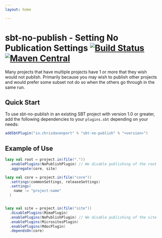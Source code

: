```yaml
---
layout: home

---
```


# sbt-no-publish - Setting No Publication Settings [![Build Status](https://travis-ci.com/ChristopherDavenport/sbt-no-publish.svg?branch=master)](https://travis-ci.com/ChristopherDavenport/sbt-no-publish) [![Maven Central](https://maven-badges.herokuapp.com/maven-central/io.chrisdavenport/sbt-no-publish_2.12/badge.svg)](https://maven-badges.herokuapp.com/maven-central/io.chrisdavenport/sbt-no-publish_2.12)

Many projects that have multiple projects have 1 or more that they wish would not publish.
Primarily because you may wish to publish other projects and would prefer some subset not
do so when the others go through in the same run.

## Quick Start

To use sbt-no-publish in an existing SBT project with version 1.0 or greater, add the following dependencies to your
`plugins.sbt` depending on your needs:

```sbt
addSbtPlugin("io.chrisdavenport" % "sbt-no-publish" % "<version>")
```

## Example of Use

```sbt
lazy val root = project.in(file("."))
  .enablePlugins(NoPublishPlugin) // We disable publishing of the root project
  .aggregate(core, site)

lazy val core = project.in(file("core"))
  .settings(commonSettings, releaseSettings)
  .settings(
    name := "project-name"
  )


lazy val site = project.in(file("site"))
  .disablePlugins(MimaPlugin)
  .enablePlugins(NoPublishPlugin) // We disable publishing of the site
  .enablePlugins(MicrositesPlugin)
  .enablePlugins(MdocPlugin)
  .dependsOn(core)
```
